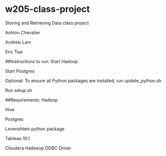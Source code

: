 # w205-class-project
Storing and Retrieving Data class project

Ashton Chevalier

Andrew Lam

Eric Tsai

##Instructions to run:
Start Hadoop

Start Postgres

Optional: To ensure all Python packages are installed, run update_python.sh

Run setup.sh

##Requirements:
Hadoop

Hive

Postgres

Levenshtein python package

Tableau 10.1

Cloudera Hadeeop ODBC Driver
